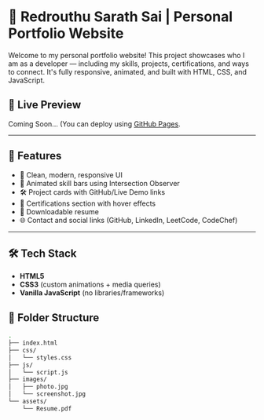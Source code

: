 # 💼 Redrouthu Sarath Sai | Personal Portfolio Website

Welcome to my personal portfolio website! This project showcases who I am as a developer — including my skills, projects, certifications, and ways to connect. It's fully responsive, animated, and built with HTML, CSS, and JavaScript.

## 🚀 Live Preview

Coming Soon... (You can deploy using [GitHub Pages]([https://pages.github.com/](https://sarath-490.github.io/Portfolio/)).

---

## 📂 Features

- 🎯 Clean, modern, responsive UI
- 📌 Animated skill bars using Intersection Observer
- 🛠️ Project cards with GitHub/Live Demo links
- 📜 Certifications section with hover effects
- 📄 Downloadable resume
- 🌐 Contact and social links (GitHub, LinkedIn, LeetCode, CodeChef)

---

## 🛠 Tech Stack

- **HTML5**
- **CSS3** (custom animations + media queries)
- **Vanilla JavaScript** (no libraries/frameworks)


## 📁 Folder Structure

```bash
.
├── index.html
├── css/
│   └── styles.css
├── js/
│   └── script.js
├── images/
│   ├── photo.jpg
│   └── screenshot.jpg
└── assets/
    └── Resume.pdf
